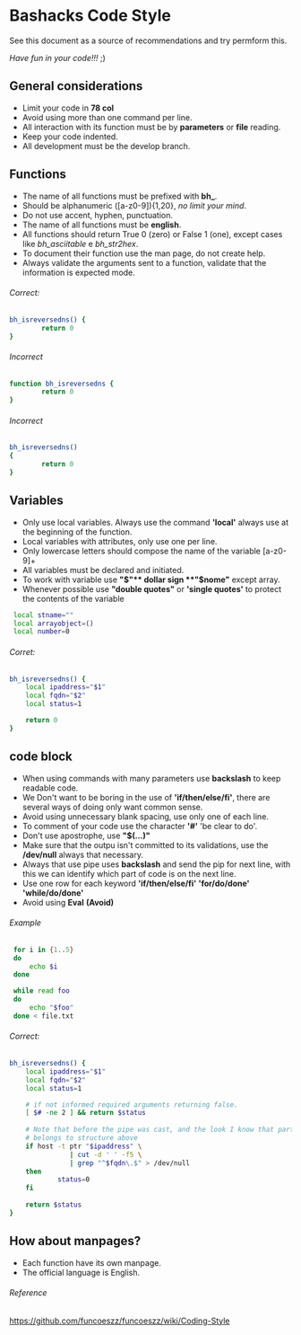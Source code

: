 # Bashacks Code Style

See this document as a source of recommendations and try permform this.

*Have fun in your code!!!*  ;)

## General considerations
 * Limit your code in **78 col**
 * Avoid using more than one command per line.
 * All interaction with its function must be by **parameters** or **file** reading.
 * Keep your code indented.
 * All development must be the develop branch.

## Functions
 * The name of all functions must be prefixed with **bh_**.
 * Should be alphanumeric ([a-z0-9]){1,20}, *no limit your mind*.
 * Do not use accent, hyphen, punctuation.
 * The name of all functions must be **english**.
 * All functions should return True 0 (zero) or False 1 (one), except cases like *bh_asciitable* e *bh_str2hex*.
 * To document their function use the man page, do not create help.
 * Always validate the arguments sent to a function, validate that the information is expected mode.

###### Correct:
```bash
bh_isreversedns() {
        return 0
}
```

###### Incorrect
```bash
function bh_isreversedns {
        return 0
}
```

###### Incorrect
```bash
bh_isreversedns()
{
        return 0
}
```

## Variables

 * Only use local variables. Always use the command **'local'** always use at the beginning of the function.
 * Local variables with attributes, only use one per line.
 * Only lowercase letters should compose the name of the variable [a-z0-9]+
 * All variables must be declared and initiated.
 * To work with variable use **"$"** dollar sign **"$nome"** except array.
 * Whenever possible use **"double quotes"** or **'single quotes'** to protect the contents of the variable


```bash
 local stname=""
 local arrayobject=()
 local number=0
```
###### Corret:
```bash
bh_isreversedns() {
    local ipaddress="$1"
    local fqdn="$2"
    local status=1

    return 0
}
```

## code block 

 * When using commands with many parameters use **backslash** to keep readable code.
 * We Don't want to be boring in the use of **'if/then/else/fi'**, there are several ways of doing only want common sense.
 * Avoid using unnecessary blank spacing, use only one of each line.
 * To comment of your code use the character **'#'** 'be clear to do'.
 * Don't use apostrophe, use **"$(...)"**
 * Make sure that the outpu isn't committed to its validations, use the **/dev/null** always that necessary.
 * Always that use pipe uses **backslash** and send the pip for next line, with this we can identify which part of code is on the next line.
 * Use one row for each keyword **'if/then/else/fi'** **'for/do/done'** **'while/do/done'**
 * Avoid using **Eval** **(Avoid)**

###### Example
```bash
 for i in {1..5}
 do
     echo $i
 done
```
```bash
 while read foo
 do
     echo "$foo"
 done < file.txt
```

###### Correct:
```bash
bh_isreversedns() {
    local ipaddress="$1"
    local fqdn="$2"
    local status=1

    # if not informed required arguments returning false.
    [ $# -ne 2 ] && return $status
    
    # Note that before the pipe was cast, and the look I know that part of the code 
    # belongs to structure above
    if host -t ptr "$ipaddress" \
               | cut -d ' ' -f5 \
               | grep "^$fqdn\.$" > /dev/null 
    then
            status=0
    fi
           
    return $status
}
```

## How about manpages?

* Each function have its own manpage.
* The official language is English.

###### Reference

https://github.com/funcoeszz/funcoeszz/wiki/Coding-Style
